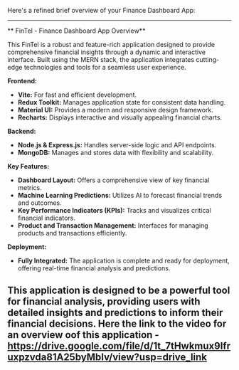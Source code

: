 Here's a refined brief overview of your Finance Dashboard App:

---

** FinTel  - Finance Dashboard App Overview**

This FinTel is a robust and feature-rich application designed to provide comprehensive financial insights through a dynamic and interactive interface. Built using the MERN stack, the application integrates cutting-edge technologies and tools for a seamless user experience.

**Frontend:**
- **Vite:** For fast and efficient development.
- **Redux Toolkit:** Manages application state for consistent data handling.
- **Material UI:** Provides a modern and responsive design framework.
- **Recharts:** Displays interactive and visually appealing financial charts.

**Backend:**
- **Node.js & Express.js:** Handles server-side logic and API endpoints.
- **MongoDB:** Manages and stores data with flexibility and scalability.

**Key Features:**
- **Dashboard Layout:** Offers a comprehensive view of key financial metrics.
- **Machine Learning Predictions:** Utilizes AI to forecast financial trends and outcomes.
- **Key Performance Indicators (KPIs):** Tracks and visualizes critical financial indicators.
- **Product and Transaction Management:** Interfaces for managing products and transactions efficiently.

**Deployment:**
- **Fully Integrated:** The application is complete and ready for deployment, offering real-time financial analysis and predictions.

**This application is designed to be a powerful tool for financial analysis, providing users with detailed insights and predictions to inform their financial decisions.**
**Here the link to the video for an overview oof this application - https://drive.google.com/file/d/1t_7tHwkmux9Ifruxpzvda81A25byMbIv/view?usp=drive_link**
---
